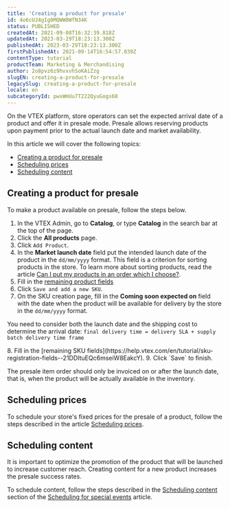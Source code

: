 ```yaml
---
title: 'Creating a product for presale'
id: 4o6cUJ4gIg0MQWW8WfN34K
status: PUBLISHED
createdAt: 2021-09-08T16:32:39.818Z
updatedAt: 2023-03-29T18:23:13.300Z
publishedAt: 2023-03-29T18:23:13.300Z
firstPublishedAt: 2021-09-14T16:54:57.039Z
contentType: tutorial
productTeam: Marketing & Merchandising
author: 2o8pvz6z9hvxvhSoKAiZzg
slugEN: creating-a-product-for-presale
legacySlug: creating-a-product-for-presale
locale: en
subcategoryId: pwxWmUu7T222QyuGogs68
---
```


On the VTEX platform, store operators can set the expected arrival date of a product and offer it in presale mode. Presale allows reserving products upon payment prior to the actual launch date and market availability.

In this article we will cover the following topics:

- [Creating a product for presale](#creating-a-product-for-presale)
- [Scheduling prices](#scheduling-prices)
- [Scheduling content](#scheduling-content)

## Creating a product for presale

To make a product available on presale, follow the steps below.

1. In the VTEX Admin, go to __Catalog__, or type __Catalog__ in the search bar at the top of the page.
2. Click the **All products** page.
3. Click  `Add Product`.
4. In the **Market launch date** field put the intended launch date of the product in the `dd/mm/yyyy` format. This field is a criterion for sorting products in the store. To learn more about sorting products, read the article [Can I put my products in an order which I choose?](https://help.vtex.com/en/tutorial/can-i-put-my-products-in-an-order-which-i-choose--qfWKX2ZekoEoayiyo0uuA).
5. Fill in the [remaining product fields](https://help.vtex.com/en/tutorial/product-registration-fields--4dYXWIK3zyS8IceKkQseke)
6. Click `Save and add a new SKU`.
7. On the SKU creation page, fill in the **Coming soon expected on** field with the date when the product will be available for delivery by the store in the `dd/mm/yyyy` format.
<div class="alert alert-info">
  <p>You need to consider both the launch date and the shipping cost to determine the arrival date: <code>final delivery time = delivery SLA + supply batch delivery time frame</code></p>  
</div>
8. Fill in the [remaining SKU fields](https://help.vtex.com/en/tutorial/sku-registration-fields--21DDItuEQc6mseiW8EakcY).
9. Click `Save` to finish.

<div class="alert alert-info">
  <p>The presale item order should only be invoiced on or after the launch date, that is, when the product will be actually available in the inventory.</p>  
</div>

## Scheduling prices
To schedule your store's fixed prices for the presale of a product, follow the steps described in the article [Scheduling prices](https://help.vtex.com/en/tutorial/scheduling-prices--4vVha6TGzYkguWuMOqCcCk).  

## Scheduling content
It is important to optimize the promotion of the product that will be launched to increase customer reach. Creating content for a new product increases the presale success rates.

To schedule content, follow the steps described in the [Scheduling content](https://help.vtex.com/en/tutorial/scheduling-features-for-special-events--2nd50tPWdKK4waXRZLg0JI#scheduling-content) section of the [Scheduling for special events](https://help.vtex.com/en/tutorial/scheduling-features-for-special-events--2nd50tPWdKK4waXRZLg0JI) article.

